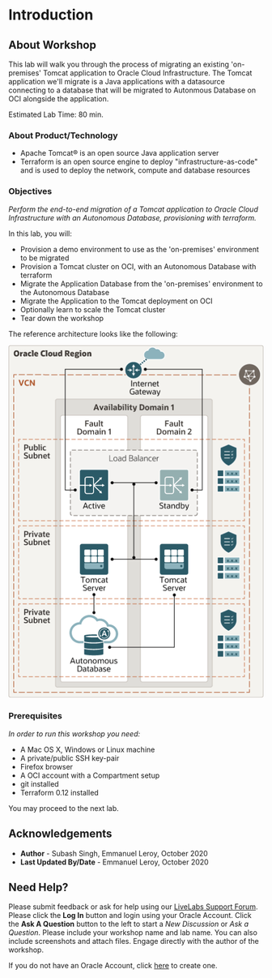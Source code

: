 # Introduction

## About Workshop

This lab will walk you through the process of migrating an existing 'on-premises' Tomcat application to Oracle Cloud Infrastructure. 
The Tomcat application we'll migrate is a Java applications with a datasource connecting to a database that will be migrated to Autonmous Database on OCI alongside the application.

Estimated Lab Time: 80 min.

### About Product/Technology

- Apache Tomcat® is an open source Java application server
- Terraform is an open source engine to deploy "infrastructure-as-code" and is used to deploy the network, compute and database resources

### Objectives

*Perform the end-to-end migration of a Tomcat application to Oracle Cloud Infrastructure with an Autonomous Database, provisioning with terraform.*

In this lab, you will:
- Provision a demo environment to use as the 'on-premises' environment to be migrated
- Provision a Tomcat cluster on OCI, with an Autonomous Database with terraform
- Migrate the Application Database from the 'on-premises' environment to the Autonomous Database
- Migrate the Application to the Tomcat deployment on OCI
- Optionally learn to scale the Tomcat cluster
- Tear down the workshop


The reference architecture looks like the following:

![](./images/architecture-deploy-tomcat.png)

### Prerequisites

*In order to run this workshop you need:*

* A Mac OS X, Windows or Linux machine
* A private/public SSH key-pair
* Firefox browser
* A OCI account with a Compartment setup
* git installed 
* Terraform 0.12 installed

You may proceed to the next lab.

## Acknowledgements

 - **Author** - Subash Singh, Emmanuel Leroy, October 2020
 - **Last Updated By/Date** - Emmanuel Leroy, October 2020

## Need Help?
Please submit feedback or ask for help using our [LiveLabs Support Forum](https://community.oracle.com/tech/developers/categories/livelabsdiscussions). Please click the **Log In** button and login using your Oracle Account. Click the **Ask A Question** button to the left to start a *New Discussion* or *Ask a Question*.  Please include your workshop name and lab name.  You can also include screenshots and attach files.  Engage directly with the author of the workshop.

If you do not have an Oracle Account, click [here](https://profile.oracle.com/myprofile/account/create-account.jspx) to create one.
